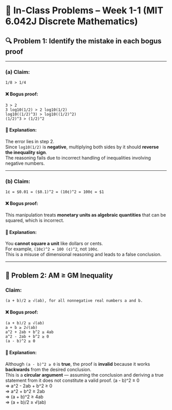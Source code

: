 # 📘 In-Class Problems – Week 1-1 (MIT 6.042J Discrete Mathematics)

## 🔍 Problem 1: Identify the mistake in each bogus proof

---

### (a) Claim:  
```
1/8 > 1/4
```

#### ❌ Bogus proof:
```
3 > 2  
3 log10(1/2) > 2 log10(1/2)  
log10((1/2)^3) > log10((1/2)^2)  
(1/2)^3 > (1/2)^2  
```

#### 🔎 Explanation:
The error lies in step 2.  
Since `log10(1/2)` is **negative**, multiplying both sides by it should **reverse the inequality sign**.  
The reasoning fails due to incorrect handling of inequalities involving negative numbers.

---

### (b) Claim:
```
1¢ = $0.01 = ($0.1)^2 = (10¢)^2 = 100¢ = $1
```

#### ❌ Bogus proof:
This manipulation treats **monetary units as algebraic quantities** that can be squared, which is incorrect.

#### 🔎 Explanation:
You **cannot square a unit** like dollars or cents.  
For example, `(10¢)^2 = 100 (¢)^2`, not `100¢`.  
This is a misuse of dimensional reasoning and leads to a false conclusion.

---

## 🧮 Problem 2: AM ≥ GM Inequality

### Claim:
```
(a + b)/2 ≥ √(ab), for all nonnegative real numbers a and b.
```

#### ❌ Bogus proof:
```
(a + b)/2 ≥ √(ab)  
a + b ≥ 2√(ab)  
a^2 + 2ab + b^2 ≥ 4ab  
a^2 - 2ab + b^2 ≥ 0  
(a - b)^2 ≥ 0  
```

#### 🔎 Explanation:
Although `(a - b)^2 ≥ 0` is **true**, the proof is **invalid** because it works **backwards** from the desired conclusion.  
This is a **circular argument** — assuming the conclusion and deriving a true statement from it does not constitute a valid proof.
(a - b)^2 ≥ 0  
⇒ a^2 - 2ab + b^2 ≥ 0  
⇒ a^2 + b^2 ≥ 2ab  
⇒ (a + b)^2 ≥ 4ab  
⇒ (a + b)/2 ≥ √(ab)
```
